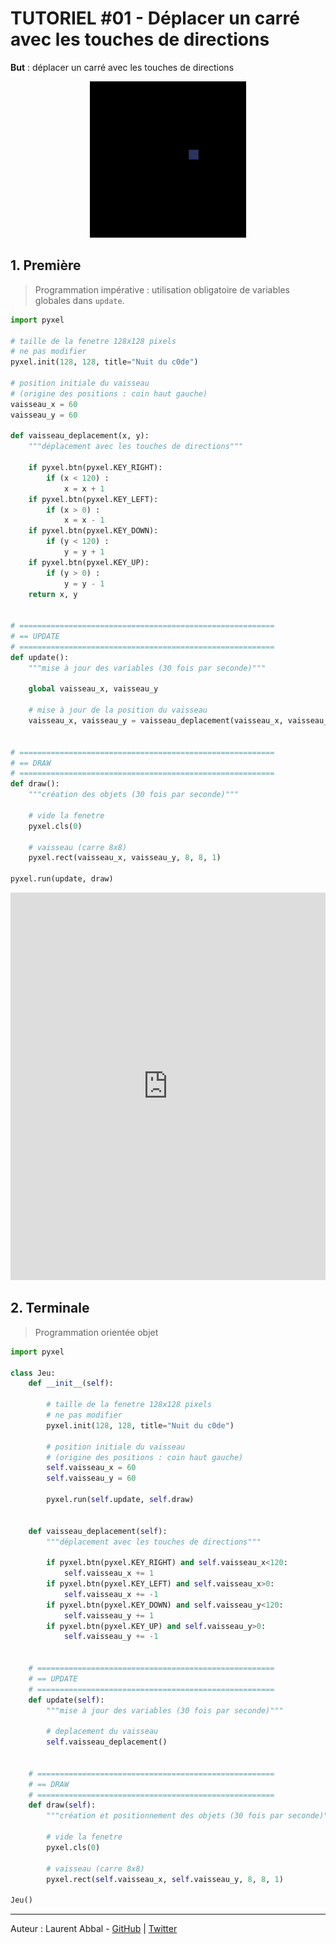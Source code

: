 # TUTORIEL #01 - Déplacer un carré avec les touches de directions

**But** : déplacer un carré avec les touches de directions

<center><img src="https://raw.githubusercontent.com/nuitducode/DOCUMENTATION/main/docs/assets/images/tutoriels/pyxel-tutoriel-01.gif" width=250 /></center>

## 1. Première

> Programmation impérative : utilisation obligatoire de variables globales dans `update`.

``` py
import pyxel

# taille de la fenetre 128x128 pixels
# ne pas modifier
pyxel.init(128, 128, title="Nuit du c0de")

# position initiale du vaisseau
# (origine des positions : coin haut gauche)
vaisseau_x = 60
vaisseau_y = 60

def vaisseau_deplacement(x, y):
    """déplacement avec les touches de directions"""

    if pyxel.btn(pyxel.KEY_RIGHT):
        if (x < 120) :
            x = x + 1
    if pyxel.btn(pyxel.KEY_LEFT):
        if (x > 0) :
            x = x - 1
    if pyxel.btn(pyxel.KEY_DOWN):
        if (y < 120) :
            y = y + 1
    if pyxel.btn(pyxel.KEY_UP):
        if (y > 0) :
            y = y - 1
    return x, y


# =========================================================
# == UPDATE
# =========================================================
def update():
    """mise à jour des variables (30 fois par seconde)"""

    global vaisseau_x, vaisseau_y
    
    # mise à jour de la position du vaisseau
    vaisseau_x, vaisseau_y = vaisseau_deplacement(vaisseau_x, vaisseau_y)


# =========================================================
# == DRAW
# =========================================================
def draw():
    """création des objets (30 fois par seconde)"""

    # vide la fenetre
    pyxel.cls(0)

    # vaisseau (carre 8x8)
    pyxel.rect(vaisseau_x, vaisseau_y, 8, 8, 1)

pyxel.run(update, draw)
```

<iframe src="https://www.pyxelstudio.net/embed/?s=https://raw.githubusercontent.com/nuitducode/DOCUMENTATION/main/docs/PYTHON/code/tutoriel-01-1.py" width="100%" height="620" frameborder="0"></iframe>

## 2. Terminale

> Programmation orientée objet

``` py
import pyxel

class Jeu:
    def __init__(self):
        
        # taille de la fenetre 128x128 pixels
        # ne pas modifier
        pyxel.init(128, 128, title="Nuit du c0de")
        
        # position initiale du vaisseau
        # (origine des positions : coin haut gauche)
        self.vaisseau_x = 60
        self.vaisseau_y = 60
        
        pyxel.run(self.update, self.draw)


    def vaisseau_deplacement(self):
        """déplacement avec les touches de directions"""
         
        if pyxel.btn(pyxel.KEY_RIGHT) and self.vaisseau_x<120:
            self.vaisseau_x += 1
        if pyxel.btn(pyxel.KEY_LEFT) and self.vaisseau_x>0:
            self.vaisseau_x += -1
        if pyxel.btn(pyxel.KEY_DOWN) and self.vaisseau_y<120:
            self.vaisseau_y += 1
        if pyxel.btn(pyxel.KEY_UP) and self.vaisseau_y>0:
            self.vaisseau_y += -1


    # =====================================================
    # == UPDATE
    # =====================================================
    def update(self):
        """mise à jour des variables (30 fois par seconde)"""
        
        # deplacement du vaisseau
        self.vaisseau_deplacement()


    # =====================================================
    # == DRAW
    # =====================================================
    def draw(self):
        """création et positionnement des objets (30 fois par seconde)"""
        
        # vide la fenetre
        pyxel.cls(0)

        # vaisseau (carre 8x8)
        pyxel.rect(self.vaisseau_x, self.vaisseau_y, 8, 8, 1)

Jeu()
```

---

Auteur : Laurent Abbal - [GitHub](https://github.com/laurentabbal) | [Twitter](https://twitter.com/laurentabbal)
